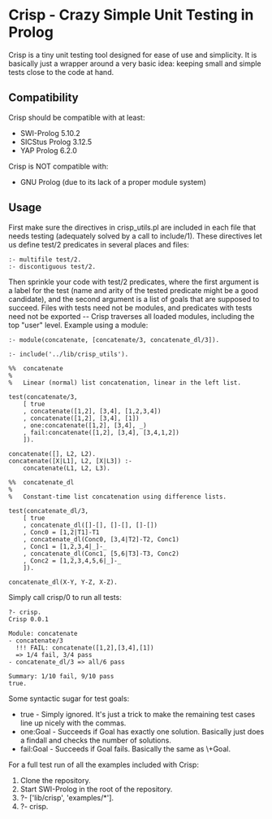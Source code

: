 # Crisp - Crazy Simple Unit Testing in Prolog

Crisp is a tiny unit testing tool designed for ease of use and simplicity. It is basically just a wrapper around a very basic idea: keeping small and simple tests close to the code at hand.


## Compatibility

Crisp  should be compatible with at least:

 * SWI-Prolog 5.10.2
 * SICStus Prolog 3.12.5
 * YAP Prolog 6.2.0

Crisp is NOT compatible with:

 * GNU Prolog (due to its lack of a proper module system)


## Usage

First make sure the directives in crisp_utils.pl are included in each file that needs testing (adequately solved by a call to include/1). These directives let us define test/2 predicates in several places and files:

	:- multifile test/2.
	:- discontiguous test/2.

Then sprinkle your code with test/2 predicates, where the first argument is a label for the test (name and arity of the tested predicate might be a good candidate), and the second argument is a list of goals that are supposed to succeed. Files with tests need not be modules, and predicates with tests need not be exported -- Crisp traverses all loaded modules, including the top "user" level. Example using a module:

	:- module(concatenate, [concatenate/3, concatenate_dl/3]).

	:- include('../lib/crisp_utils').

	%%  concatenate
	%
	%   Linear (normal) list concatenation, linear in the left list.

	test(concatenate/3,
	    [ true
		, concatenate([1,2], [3,4], [1,2,3,4])
		, concatenate([1,2], [3,4], [1])
		, one:concatenate([1,2], [3,4], _)
		, fail:concatenate([1,2], [3,4], [3,4,1,2])
		]).

	concatenate([], L2, L2).
	concatenate([X|L1], L2, [X|L3]) :-
	    concatenate(L1, L2, L3).

	%%  concatenate_dl
	%
	%   Constant-time list concatenation using difference lists.

	test(concatenate_dl/3,
	    [ true
	    , concatenate_dl([]-[], []-[], []-[])
	    , Conc0 = [1,2|T1]-T1
	    , concatenate_dl(Conc0, [3,4|T2]-T2, Conc1)
	    , Conc1 = [1,2,3,4|_]-_
	    , concatenate_dl(Conc1, [5,6|T3]-T3, Conc2)
	    , Conc2 = [1,2,3,4,5,6|_]-_
	    ]).

	concatenate_dl(X-Y, Y-Z, X-Z).

Simply call crisp/0 to run all tests:

	?- crisp.
	Crisp 0.0.1

	Module: concatenate
	- concatenate/3
	  !!! FAIL: concatenate([1,2],[3,4],[1])
	  => 1/4 fail, 3/4 pass
	- concatenate_dl/3 => all/6 pass

	Summary: 1/10 fail, 9/10 pass
	true.

Some syntactic sugar for test goals:

 * true - Simply ignored. It's just a trick to make the remaining test cases line up nicely with the commas.
 * one:Goal - Succeeds if Goal has exactly one solution. Basically just does a findall and checks the number of solutions.
 * fail:Goal - Succeeds if Goal fails. Basically the same as \\+Goal.

For a full test run of all the examples included with Crisp:

 1. Clone the repository.
 2. Start SWI-Prolog in the root of the repository.
 3. ?- ['lib/crisp', 'examples/*'].
 4. ?- crisp.
